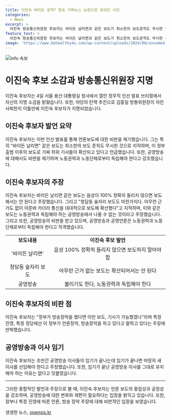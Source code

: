 ```yaml
---
title: 이진숙 바이든 공격? 방송 가짜뉴스 논란으로 뒤섞인 사건
categories:
  - News
excerpt: >
  이진숙 방송통신위원장 후보자는 바이든 날리면과 같은 보도가 최소한의 보도준칙도 무시한 것으로 언급했습니다. 그리고 청담동 술자리와 윤석열 검사 관련 보도에 대해 근거 없이 확산된 것으로 지적했습니다. 또한, 정부 방송장악을 반박하며 공영방송이 독립돼야 한다고 강조했습니다. 그리고 임기가 끝난 공영방송 이사를 그대로 유지할 이유는 없다고 덧붙였습니다.
feature_text: >
  이진숙 방송통신위원장 후보자는 바이든 날리면과 같은 보도가 최소한의 보도준칙도 무시한 것으로 언급했습니다. 그리고 청담동 술자리와 윤석열 검사 관련 보도에 대해 근거 없이 확산된 것으로 지적했습니다. 또한, 정부 방송장악을 반박하며 공영방송이 독립돼야 한다고 강조했습니다. 그리고 임기가 끝난 공영방송 이사를 그대로 유지할 이유는 없다고 덧붙였습니다.
image: 'https://www.behealthy4u.com/wp-content/uploads/2024/06/unnamed-file.png'
---
```


<p><img src="https://www.behealthy4u.com/wp-content/uploads/2024/06/unnamed-file.png" alt="info 속보" /></p>

<h1>이진숙 후보 소감과 방송통신위원장 지명</h1>

<p data-ke-size="size16">이진숙 후보자는 4일 서울 용산 대통령실 청사에서 열린 정무직 인선 발표 브리핑에서 자신의 지명 소감을 밝혔습니다. 또한, 야당의 탄핵 추진으로 김홍일 방통위원장이 자진 사퇴한지 이틀만에 이진숙 후보자가 지명되었습니다.</p>

<h2 data-ke-size="size26">이진숙 후보자 발언 요약</h2>

<p data-ke-size="size16">이진숙 후보자는 이번 인선 발표를 통해 언론보도에 대한 비판을 제기했습니다. 그는 특히 "바이든 날리면" 같은 보도는 최소한의 보도 준칙도 무시한 것으로 지적하며, 이 정부 출범 이후의 보도로 가짜 허위 기사들이 확산되고 있다고 언급했습니다. 또한, 공영방송에 대해서도 비판을 제기하며 노동권력과 노동단체로부터 독립해야 한다고 강조했습니다.</p>

<h2 data-ke-size="size26">이진숙 후보자의 주장</h2>

<p data-ke-size="size16">이진숙 후보자는 바이든 날리면 같은 보도는 음성이 100% 정확히 들리지 않으면 보도해서는 안 된다고 주장했습니다. 그리고 "청담동 술자리 보도도 마찬가지다. 아무런 근거도 없이 이른바 카더라 통신을 대대적으로 보도해 확산했다"고 지적하며, 이와 같은 보도는 노동권력과 독립해야 하는 공영방송에서 나올 수 없는 것이라고 주장했습니다. 그리고 또한, 공영방송의 비판을 받고 있으며, 공영방송과 공영언론은 노동권력과 노동단체로부터 독립해야 한다고 직격했습니다.</p>

<table>
  <tr>
    <td style="text-align: center; height: 17px;"><b>보도내용</b></td>
    <td style="text-align: center; height: 17px;"><b>이진숙 후보 발언</b></td>
  </tr>
  <tr>
    <td style="text-align: center; height: 17px;">'바이든 날리면'</td>
    <td style="text-align: center; height: 17px;">음성 100% 정확히 들리지 않으면 보도하지 말아야 함</td>
  </tr>
  <tr>
    <td style="text-align: center; height: 17px;">청담동 술자리 보도</td>
    <td style="text-align: center; height: 17px;">아무런 근거 없는 보도는 확산되어서는 안 된다</td>
  </tr>
  <tr>
    <td style="text-align: center; height: 17px;">공영방송</td>
    <td style="text-align: center; height: 17px;">불리기도 한다, 노동권력과 독립해야 한다</td>
  </tr>
</table>

<h2 data-ke-size="size26">이진숙 후보자의 비판 점</h2>

<p data-ke-size="size16">이진숙 후보자는 "정부가 방송장악을 했다면 이런 보도, 기사가 가능했겠나"라며 특정 진영, 특정 정당에선 이 정부가 언론장악, 방송장악을 하고 있다고 말하고 있다는 주장에 반박했습니다.</p>

<h2 data-ke-size="size26">공영방송과 이사 임기</h2>

<p data-ke-size="size16">이진숙 후보자는 조만간 공영방송 이사들의 임기가 끝나는데 임기가 끝나면 마땅히 새 이사를 선임해야 한다고 주장했습니다. 또한, 임기가 끝난 공영방송 이사를 그대로 유지해야 하는 이유는 없다고 덧붙였습니다.</p>

<hr>

<p data-ke-size="size16">그러한 종합적인 발언과 주장으로 볼 때, 이진숙 후보자는 언론 보도의 중립성과 공정성을 강조하며, 공영방송에 대한 변화와 재편이 필요하다는 입장을 밝히고 있습니다. 또한, 정부나 특정 진영에 따른 언론, 방송 장악 주장에 대해 비판적인 입장을 보였습니다.</p>
생생한 뉴스, <a href="https://opensis.kr" rel="dofollow">opensis.kr</a>


